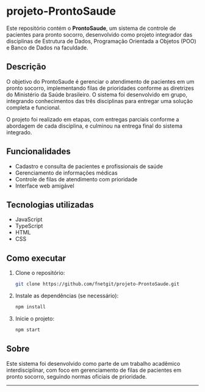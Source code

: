 # projeto-ProntoSaude

Este repositório contém o **ProntoSaude**, um sistema de controle de pacientes para pronto socorro, desenvolvido como projeto integrador das disciplinas de Estrutura de Dados, Programação Orientada a Objetos (POO) e Banco de Dados na faculdade.

## Descrição

O objetivo do ProntoSaude é gerenciar o atendimento de pacientes em um pronto socorro, implementando filas de prioridades conforme as diretrizes do Ministério da Saúde brasileiro. O sistema foi desenvolvido em grupo, integrando conhecimentos das três disciplinas para entregar uma solução completa e funcional.

O projeto foi realizado em etapas, com entregas parciais conforme a abordagem de cada disciplina, e culminou na entrega final do sistema integrado.

## Funcionalidades

- Cadastro e consulta de pacientes e profissionais de saúde
- Gerenciamento de informações médicas
- Controle de filas de atendimento com prioridade
- Interface web amigável

## Tecnologias utilizadas

- JavaScript
- TypeScript
- HTML
- CSS

## Como executar

1. Clone o repositório:
   ```bash
   git clone https://github.com/fnetgit/projeto-ProntoSaude.git
   ```
2. Instale as dependências (se necessário):
   ```bash
   npm install
   ```
3. Inicie o projeto:
   ```bash
   npm start
   ```

## Sobre

Este sistema foi desenvolvido como parte de um trabalho acadêmico interdisciplinar, com foco em gerenciamento de filas de pacientes em pronto socorro, seguindo normas oficiais de prioridade.

---
